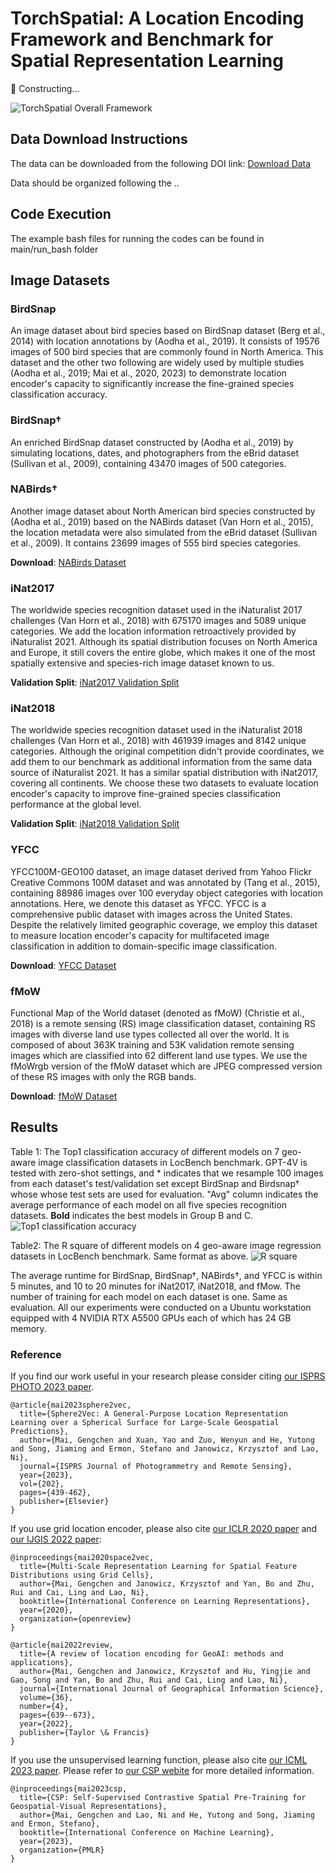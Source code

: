 # TorchSpatial: A Location Encoding Framework and Benchmark for Spatial Representation Learning
🚧 Constructing...

![TorchSpatial Overall Framework](figs/TorchSpatial_task4.jpg)






## Data Download Instructions
The data can be downloaded from the following DOI link:
[Download Data](https://doi.org/10.6084/m9.figshare.26026798)

Data should be organized following the ..

## Code Execution
The example bash files for running the codes can be found in main/run_bash folder



## Image Datasets

### BirdSnap
An image dataset about bird species based on BirdSnap dataset (Berg et al., 2014) with location annotations by (Aodha et al., 2019). It consists of 19576 images of 500 bird species that are commonly found in North America.  This dataset and the other two following are widely used by multiple studies (Aodha et al., 2019; Mai et al., 2020, 2023) to demonstrate location encoder's capacity to significantly increase the fine-grained species classification accuracy. 

### BirdSnap†
An enriched BirdSnap dataset constructed by (Aodha et al., 2019) by simulating locations, dates, and photographers from the eBrid dataset (Sullivan et al., 2009), containing 43470 images of 500 categories. 

### NABirds†
Another image dataset about North American bird species constructed by (Aodha et al., 2019) 
based on the NABirds dataset (Van Horn et al., 2015), the location metadata were also simulated from the eBrid dataset (Sullivan et al., 2009). It contains 23699 images of 555 bird species categories. 

**Download**: [NABirds Dataset](https://dl.allaboutbirds.org/nabirds)

### iNat2017
The worldwide species recognition dataset used in the iNaturalist 2017 challenges (Van Horn et al., 2018) with 675170 images and 5089 unique categories. We add the location information retroactively provided by iNaturalist 2021. Although its spatial distribution focuses on North America and Europe, it still covers the entire globe, which makes it one of the most spatially extensive and species-rich image dataset known to us.

**Validation Split**: [iNat2017 Validation Split](https://github.com/visipedia/inat_comp/blob/master/2017/README.md)

### iNat2018
The worldwide species recognition dataset used in the iNaturalist 2018 challenges (Van Horn et al., 2018) with 461939 images and 8142 unique categories. Although the original competition didn't provide coordinates, we add them to our benchmark as additional information from the same data source of iNaturalist 2021. It has a similar spatial distribution with iNat2017, covering all continents. We choose these two datasets to evaluate location encoder's capacity to improve fine-grained species classification performance at the global level.

**Validation Split**: [iNat2018 Validation Split](https://github.com/visipedia/inat_comp/tree/master/2018)

### YFCC
YFCC100M-GEO100 dataset, an image dataset derived from Yahoo Flickr Creative Commons 100M dataset and was annotated by (Tang et al., 2015), containing 88986 images over 100 everyday object categories with location annotations. Here, we denote this dataset as YFCC. YFCC is a comprehensive public dataset with images across the United States. Despite the relatively limited geographic coverage, we employ this dataset to measure location encoder's capacity for multifaceted image classification in addition to domain-specific image classification.

**Download**: [YFCC Dataset](https://github.com/visipedia/fg_geo)

### fMoW
Functional Map of the World dataset (denoted as fMoW) (Christie et al., 2018) is a remote sensing (RS) image classification dataset, containing RS images with diverse land use types collected all over the world. It is composed of about 363K training and 53K validation remote sensing images which are classified into 62 different land use types. We use the fMoWrgb version of the fMoW dataset which are JPEG compressed version of these RS images with only the RGB bands.

**Download**: [fMoW Dataset](https://github.com/fMoW/dataset)


## Results
Table 1: The Top1 classification accuracy of different models on 7 geo-aware image classification datasets in LocBench benchmark. GPT-4V is tested with zero-shot settings, and * indicates that we resample 100 images from each dataset's test/validation set except BirdSnap and Birdsnap† whose whose test sets are used for evaluation. "Avg" column indicates the average performance of each model on all five species recognition datasets. **Bold** indicates the best models in Group B and C.
![Top1 classification accuracy](figs/img_cls_eval.png)

Table2: The R square of different models on 4 geo-aware image regression datasets in LocBench benchmark. Same format as above.
![R square](figs/img_reg_eval.png)

The average runtime for BirdSnap, BirdSnap†, NABirds†, and YFCC is within 5 minutes, and 10 to 20 minutes for iNat2017, iNat2018, and fMow.
The number of training for each model on each dataset is one. Same as evaluation.
All our experiments were conducted on a Ubuntu workstation equipped with 4 NVIDIA RTX A5500 GPUs each of which has 24 GB memory. 



### Reference
If you find our work useful in your research please consider citing [our ISPRS PHOTO 2023 paper](https://www.researchgate.net/publication/371964548_Sphere2Vec_A_General-Purpose_Location_Representation_Learning_over_a_Spherical_Surface_for_Large-Scale_Geospatial_Predictions).  
```
@article{mai2023sphere2vec,
  title={Sphere2Vec: A General-Purpose Location Representation Learning over a Spherical Surface for Large-Scale Geospatial Predictions},
  author={Mai, Gengchen and Xuan, Yao and Zuo, Wenyun and He, Yutong and Song, Jiaming and Ermon, Stefano and Janowicz, Krzysztof and Lao, Ni},
  journal={ISPRS Journal of Photogrammetry and Remote Sensing},
  year={2023},
  vol={202},
  pages={439-462},
  publisher={Elsevier}
}
```
If you use grid location encoder, please also cite [our ICLR 2020 paper](https://openreview.net/forum?id=rJljdh4KDH) and [our IJGIS 2022 paper](https://www.tandfonline.com/doi/full/10.1080/13658816.2021.2004602):
```
@inproceedings{mai2020space2vec,
  title={Multi-Scale Representation Learning for Spatial Feature Distributions using Grid Cells},
  author={Mai, Gengchen and Janowicz, Krzysztof and Yan, Bo and Zhu, Rui and Cai, Ling and Lao, Ni},
  booktitle={International Conference on Learning Representations},
  year={2020},
  organization={openreview}
}

@article{mai2022review,
  title={A review of location encoding for GeoAI: methods and applications},
  author={Mai, Gengchen and Janowicz, Krzysztof and Hu, Yingjie and Gao, Song and Yan, Bo and Zhu, Rui and Cai, Ling and Lao, Ni},
  journal={International Journal of Geographical Information Science},
  volume={36},
  number={4},
  pages={639--673},
  year={2022},
  publisher={Taylor \& Francis}
}
```
If you use the unsupervised learning function, please also cite [our ICML 2023 paper](https://gengchenmai.github.io/csp-website/). Please refer to [our CSP webite](https://gengchenmai.github.io/csp-website/) for more detailed information.  
```
@inproceedings{mai2023csp,
  title={CSP: Self-Supervised Contrastive Spatial Pre-Training for Geospatial-Visual Representations},
  author={Mai, Gengchen and Lao, Ni and He, Yutong and Song, Jiaming and Ermon, Stefano},
  booktitle={International Conference on Machine Learning},
  year={2023},
  organization={PMLR}
}
```
